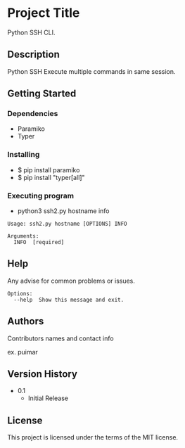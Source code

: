 # Project Title

Python SSH CLI.

## Description

Python SSH Execute multiple commands in same session.

## Getting Started

### Dependencies

* Paramiko
* Typer

### Installing

* $ pip install paramiko
* $ pip install "typer[all]"

### Executing program

* python3 ssh2.py hostname info
```
Usage: ssh2.py hostname [OPTIONS] INFO

Arguments:
  INFO  [required]
```

## Help

Any advise for common problems or issues.
```
Options:
  --help  Show this message and exit.
```

## Authors

Contributors names and contact info

ex. puimar

## Version History

* 0.1
    * Initial Release

## License

This project is licensed under the terms of the MIT license.
